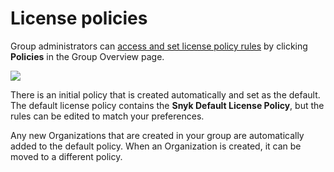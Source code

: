 # License policies

Group administrators can [access and set license policy rules](https://docs.snyk.io/snyk-open-source/license-policies/setting-a-license-policy) by clicking **Policies** in the Group Overview page.

![](../../../.gitbook/assets/group-view\_policies\_06oct2022.png)

There is an initial policy that is created automatically and set as the default. The default license policy contains the **Snyk Default License Policy**, but the rules can be edited to match your preferences.

Any new Organizations that are created in your group are automatically added to the default policy. When an Organization is created, it can be moved to a different policy.
